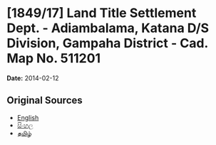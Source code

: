 # [1849/17] Land Title Settlement Dept. - Adiambalama, Katana D/S Division, Gampaha District - Cad. Map No. 511201

**Date:** 2014-02-12

## Original Sources

- [English](https://documents.gov.lk/view/extra-gazettes/2014/2/1849-17_E.pdf)
- [සිංහල](https://documents.gov.lk/view/extra-gazettes/2014/2/1849-17_S.pdf)
- [தமிழ்](https://documents.gov.lk/view/extra-gazettes/2014/2/1849-17_T.pdf)
